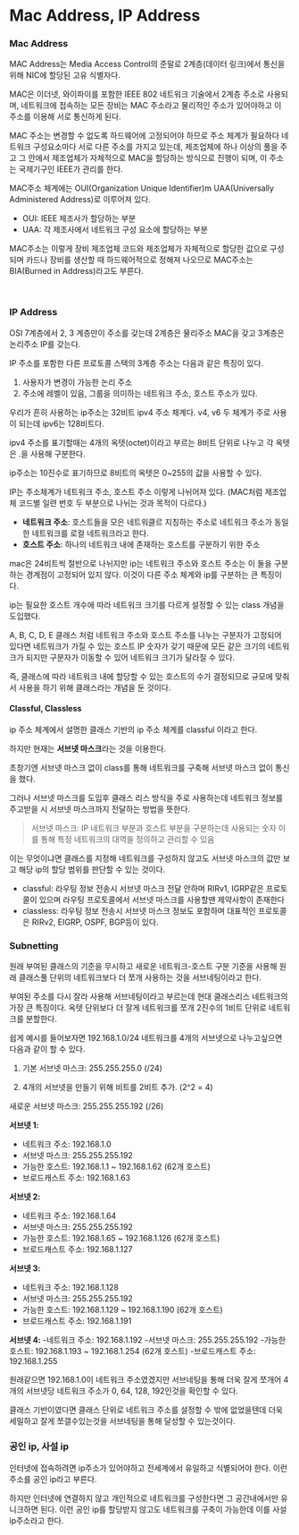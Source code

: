 # Mac Address, IP Address

### Mac Address

MAC Address는 Media Access Control의 준말로 2계층(데이터 링크)에서 통신을 위해 NIC에 할당된 고유 식별자다.

MAC은 이더넷, 와이파이를 포함한 IEEE 802 네트워크 기술에서 2계층 주소로 사용되며, 네트워크에 접속하는 모든 장비는 MAC 주소라고 물리적인 주소가 있어야하고 이 주소를 이용해 서로 통신하게 된다.

MAC 주소는 변경할 수 없도록 하드웨어에 고정되어야 하므로 주소 체계가 필요하다 네트워크 구성요소마다 서로 다른 주소를 가지고 있는데, 제조업체에 하나 이상의 풀을 주고 그 안에서 제조업체가 자체적으로 MAC을 할당하는 방식으로 진행이 되며, 이 주소는 국제기구인 IEEE가 관리를 한다.

MAC주소 체계에는 OUI(Organization Unique Identifier)m UAA(Universally Administered Address)로 이루어져 있다.
- OUI: IEEE 제조사가 할당하는 부분
- UAA: 각 제조사에서 네트워크 구성 요소에 할당하는 부분

MAC주소는 이렇게 장비 제조업체 코드와 제조업체가 자체적으로 할당한 값으로 구성되며 카드나 장비를 생산할 때 하드웨어적으로 정해져 나오므로 MAC주소는 BIA(Burned in Address)라고도 부른다.

<br>

### IP Address

OSI 7계층에서 2, 3 계층만이 주소를 갖는데 2계층은 물리주소 MAC을 갖고 3계층은 논리주소 IP를 갖는다.

IP 주소를 포함한 다른 프로토콜 스택의 3계층 주소는 다음과 같은 특징이 있다.
1. 사용자가 변경이 가능한 논리 주소
2. 주소에 레벨이 있음, 그룹을 의미하는 네트워크 주소, 호스트 주소가 있다.

우리가 흔히 사용하는 ip주소는 32비트 ipv4 주소 체계다. v4, v6 두 체계가 주로 사용이 되는데 ipv6는 128비트다.

ipv4 주소를 표기할때는 4개의 옥텟(octet)이라고 부르는 8비트 단위로 나누고 각 옥텟은 .을 사용해 구분한다.

ip주소는 10진수로 표기하므로 8비트의 옥텟은 0~255의 값을 사용할 수 있다.

IP는 주소체계가 네트워크 주소, 호스트 주소 이렇게 나뉘어져 있다. (MAC처럼 제조업체 코드별 일련 번호 두 부분으로 나뉘는 것과 목적이 다르다.)  
- **네트워크 주소**: 호스트들을 모은 네트워클르 지칭하는 주소로 네트워크 주소가 동일한 네트워크를 로컬 네트워크라고 한다.
- **호스트 주소**: 하나의 네트워크 내에 존재하는 호스트를 구분하기 위한 주소

mac은 24비트씩 절반으로 나뉘지만 ip는 네트워크 주소와 호스트 주소는 이 둘을 구분하는 경계점이 고정되어 있지 않다. 이것이 다른 주소 체계와 ip를 구분하는 큰 특징이다.

ip는 필요한 호스트 개수에 따라 네트워크 크기를 다르게 설정할 수 있는 class 개념을 도입했다.

A, B, C, D, E 클래스 처럼 네트워크 주소와 호스트 주소를 나누는 구분자가 고정되어 있다면 네트워크가 가질 수 있는 호스트 IP 숫자가 갖기 때문에 모든 같은 크기의 네트워크가 되지만 구분자가 이동할 수 있어 네트워크 크기가 달라질 수 있다.

즉, 클래스에 따라 네트워크 내에 할당할 수 있는 호스트의 수가 결정되므로 규모에 맞춰서 사용을 하기 위해 클래스라는 개념을 둔 것이다.

#### Classful, Classless

ip 주소 체계에서 설명한 클래스 기반의 ip 주소 체계를 classful 이라고 한다.

하지만 현재는 **서브넷 마스크**라는 것을 이용한다. 

초창기엔 서브넷 마스크 없이 class를 통해 네트워크를 구축해 서브넷 마스크 없이 통신을 했다.

그러나 서브넷 마스크를 도입후 클래스 리스 방식을 주로 사용하는데 네트워크 정보를 주고받을 시 서브넷 마스크까지 전달하는 방법을 뜻한다.

> 서브넷 마스크: IP 네트워크 부분과 호스트 부분을 구분하는데 사용되는 숫자 이를 통해 특정 네트워크의 대역을 정의하고 관리할 수 있음

이는 무엇이냐면 클래스를 지정해 네트워크를 구성하지 않고도 서브넷 마스크의 값만 보고 해당 ip의 할당 범위를 판단할 수 있는 것이다.

- classful: 라우팅 정보 전송시 서브넷 마스크 전달 안하며 RIRv1, IGRP같은 프로토콜이 있으며 라우팅 프로토콜에서 서브넷 마스크를 사용할땐 제약사항이 존재한다
- classless: 라우팅 정보 전송시 서브넷 마스크 정보도 포함하며 대표적인 프로토콜은 RIRv2, EIGRP, OSPF, BGP등이 있다.

### Subnetting

원래 부여된 클래스의 기준을 무시하고 새로운 네트워크-호스트 구분 기준을 사용해 원래 클래스풀 단위의 네트워크보다 더 쪼개 사용하는 것을 서브네팅이라고 한다.

부여된 주소를 다시 잘라 사용해 서브네팅이라고 부르는데 현대 클래스리스 네트워크의 가장 큰 특징이다. 옥텟 단위보다 더 잘게 네트워크를 쪼개 2진수의 1비트 단위로 네트워크를 분할한다.

쉽게 예시를 들어보자면 192.168.1.0/24 네트워크를 4개의 서브넷으로 나누고싶으면 다음과 같이 할 수 있다.

1. 기본 서브넷 마스크: 255.255.255.0 (/24)

2. 4개의 서브넷을 만들기 위해 비트를 2비트 추가. (2^2 = 4)

새로운 서브넷 마스크: 255.255.255.192 (/26)

**서브넷 1:**
- 네트워크 주소: 192.168.1.0
- 서브넷 마스크: 255.255.255.192
- 가능한 호스트: 192.168.1.1 ~ 192.168.1.62 (62개 호스트)
- 브로드캐스트 주소: 192.168.1.63

**서브넷 2:**
- 네트워크 주소: 192.168.1.64
- 서브넷 마스크: 255.255.255.192
- 가능한 호스트: 192.168.1.65 ~ 192.168.1.126 (62개 호스트)
- 브로드캐스트 주소: 192.168.1.127

**서브넷 3:**
- 네트워크 주소: 192.168.1.128
- 서브넷 마스크: 255.255.255.192
- 가능한 호스트: 192.168.1.129 ~ 192.168.1.190 (62개 호스트)
- 브로드캐스트 주소: 192.168.1.191

**서브넷 4:**
-네트워크 주소: 192.168.1.192
-서브넷 마스크: 255.255.255.192
-가능한 호스트: 192.168.1.193 ~ 192.168.1.254 (62개 호스트)
-브로드캐스트 주소: 192.168.1.255

원래같으면 192.168.1.0이 네트워크 주소였겠지만 서브네팅을 통해 더욱 잘게 쪼개어 4개의 서브넷당 네트워크 주소가 0, 64, 128, 192인것을 확인할 수 있다.

클래스 기반이였다면 클래스 단위로 네트워크 주소를 설정할 수 밖에 없었을텐데 더욱 세밀하고 잘게 쪼갤수있는것을 서브네팅을 통해 달성할 수 있는것이다.


### 공인 ip, 사설 ip

인터넷에 접속하려면 ip주소가 있어야하고 전세계에서 유일하고 식별되어야 한다. 이런 주소를 공인 ip라고 부른다.

하지만 인터넷에 연결하지 않고 개인적으로 네트워크를 구성한다면 그 공간내에서만 유니크하면 된다. 이런 공인 ip를 할당받지 않고도 네트워크를 구축이 가능한데 이를 사설 ip주소라고 한다.

